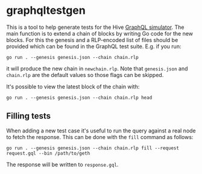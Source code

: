 # graphqltestgen

This is a tool to help generate tests for the Hive [GraphQL simulator](https://github.com/ethereum/hive/tree/master/simulators/ethereum/graphql). The main function is to extend a chain of blocks by writing Go code for the new blocks. For this the genesis and a RLP-encoded list of files should be provided which can be found in the GraphQL test suite. E.g. if you run:

```terminal
go run . --genesis genesis.json --chain chain.rlp
```

it will produce the new chain in `newchain.rlp`. Note that `genesis.json` and `chain.rlp` are the default values so those flags can be skipped.

It's possible to view the latest block of the chain with:

```terminal
go run . --genesis genesis.json --chain chain.rlp head
```

## Filling tests

When adding a new test case it's useful to run the query against a real node to fetch the response. This can be done with the `fill` command as follows:

```terminal
go run . --genesis genesis.json --chain chain.rlp fill --request request.gql --bin /path/to/geth
```

The response will be written to `response.gql`.